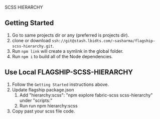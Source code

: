 SCSS HIERARCHY

## Getting Started

1. Go to same projects dir or any (preferred is projects dir).
2. clone or download `ssh://git@stash.lbidts.com/~sasharma/flagship-scss-hierarchy.git`.
4. Run `npm link` will create a symlink in the global folder.
3. Run `npm i` to build all of the Node dependencies.

## Use Local FLAGSHIP-SCSS-HIERARCHY

1. Follow the `Getting Started` instructions above.
2. Update flagship package.json
    1. Add "hierarchy:scss": "npm explore fabric-scss scss-hierarchy" under "scripts:"
    2. Run run npm hierarchy:scss
3. Copy past your scss file code.
